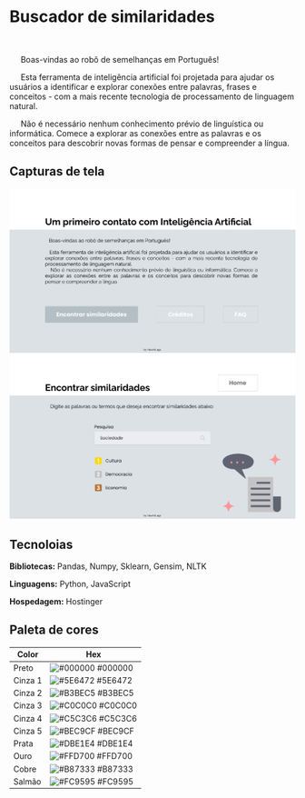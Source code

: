 # Buscador de similaridades
&nbsp;

&nbsp;&nbsp;&nbsp;&nbsp;&nbsp;Boas-vindas ao robô de semelhanças em Português!

&nbsp;&nbsp;&nbsp;&nbsp;&nbsp;Esta ferramenta de inteligência artificial foi projetada para ajudar os usuários a identificar e explorar conexões entre palavras, frases e conceitos - com a mais recente tecnologia de processamento de linguagem natural.

&nbsp;&nbsp;&nbsp;&nbsp;&nbsp;Não é necessário nenhum conhecimento prévio de linguística ou informática. Comece a explorar as conexões entre as palavras e os conceitos para descobrir novas formas de pensar e compreender a língua.


## Capturas de tela

![App Screenshot](./static/img/Home.png)
![App Screenshot](./static/img/Similarities.png)


## Tecnoloias

**Bibliotecas:** Pandas, Numpy, Sklearn, Gensim, NLTK

**Linguagens:** Python, JavaScript

**Hospedagem:** Hostinger

## Paleta de cores

| Color             | Hex                                                                |
| ----------------- | ------------------------------------------------------------------ |
| Preto | ![#000000](https://via.placeholder.com/10/000000?text=+) #000000 |
| Cinza 1 | ![#5E6472](https://via.placeholder.com/10/5E6472?text=+) #5E6472 |
| Cinza 2 | ![#B3BEC5](https://via.placeholder.com/10/B3BEC5?text=+) #B3BEC5 |
| Cinza 3 | ![#C0C0C0](https://via.placeholder.com/10/C0C0C0?text=+) #C0C0C0 |
| Cinza 4 | ![#C5C3C6](https://via.placeholder.com/10/C5C3C6?text=+) #C5C3C6 |
| Cinza 5 | ![#BEC9CF](https://via.placeholder.com/10/BEC9CF?text=+) #BEC9CF |
| Prata | ![#DBE1E4](https://via.placeholder.com/10/DBE1E4?text=+) #DBE1E4 |
| Ouro | ![#FFD700](https://via.placeholder.com/10/FFD700?text=+) #FFD700 |
| Cobre | ![#B87333](https://via.placeholder.com/10/FFD700?text=+) #B87333 |
| Salmão | ![#FC9595](https://via.placeholder.com/10/FC9595?text=+) #FC9595 |
